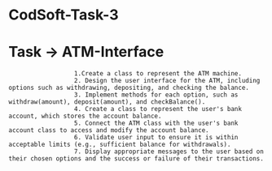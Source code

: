 # CodSoft-Task-3
#      Task -> ATM-Interface

                      1.Create a class to represent the ATM machine.
                      2. Design the user interface for the ATM, including options such as withdrawing, depositing, and checking the balance.
                      3. Implement methods for each option, such as withdraw(amount), deposit(amount), and checkBalance().
                      4. Create a class to represent the user's bank account, which stores the account balance.
                      5. Connect the ATM class with the user's bank account class to access and modify the account balance.
                      6. Validate user input to ensure it is within acceptable limits (e.g., sufficient balance for withdrawals).
                      7. Display appropriate messages to the user based on their chosen options and the success or failure of their transactions.
